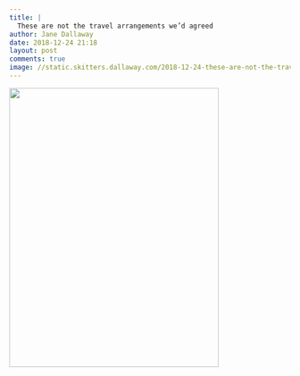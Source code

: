 ```yaml
---
title: |
  These are not the travel arrangements we’d agreed
author: Jane Dallaway
date: 2018-12-24 21:18
layout: post
comments: true
image: //static.skitters.dallaway.com/2018-12-24-these-are-not-the-travel-arrangements-we-d-agreed-thumb-1-IMG-8626.JPG
---
```


<div>
        <a href="//static.skitters.dallaway.com/2018-12-24-these-are-not-the-travel-arrangements-we-d-agreed-fullsize-1-IMG-8626.JPG">
          <img src="//static.skitters.dallaway.com/2018-12-24-these-are-not-the-travel-arrangements-we-d-agreed-thumb-1-IMG-8626.JPG" width="375" height="500"/>
        </a>
      </div>


  
      